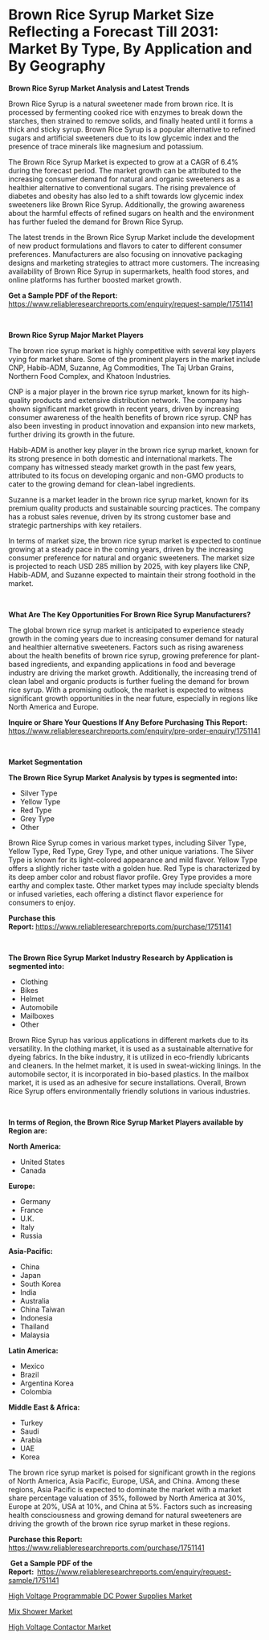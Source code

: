 <p><h1>Brown Rice Syrup Market Size Reflecting a Forecast Till 2031: Market By Type, By Application and By Geography</h1></p><p><strong>Brown Rice Syrup Market Analysis and Latest Trends</strong></p>
<p><p>Brown Rice Syrup is a natural sweetener made from brown rice. It is processed by fermenting cooked rice with enzymes to break down the starches, then strained to remove solids, and finally heated until it forms a thick and sticky syrup. Brown Rice Syrup is a popular alternative to refined sugars and artificial sweeteners due to its low glycemic index and the presence of trace minerals like magnesium and potassium.</p><p>The Brown Rice Syrup Market is expected to grow at a CAGR of 6.4% during the forecast period. The market growth can be attributed to the increasing consumer demand for natural and organic sweeteners as a healthier alternative to conventional sugars. The rising prevalence of diabetes and obesity has also led to a shift towards low glycemic index sweeteners like Brown Rice Syrup. Additionally, the growing awareness about the harmful effects of refined sugars on health and the environment has further fueled the demand for Brown Rice Syrup.</p><p>The latest trends in the Brown Rice Syrup Market include the development of new product formulations and flavors to cater to different consumer preferences. Manufacturers are also focusing on innovative packaging designs and marketing strategies to attract more customers. The increasing availability of Brown Rice Syrup in supermarkets, health food stores, and online platforms has further boosted market growth.</p></p>
<p><strong>Get a Sample PDF of the Report:&nbsp;</strong> <a href="https://www.reliableresearchreports.com/enquiry/request-sample/1751141">https://www.reliableresearchreports.com/enquiry/request-sample/1751141</a></p>
<p>&nbsp;</p>
<p><strong>Brown Rice Syrup Major Market Players</strong></p>
<p><p>The brown rice syrup market is highly competitive with several key players vying for market share. Some of the prominent players in the market include CNP, Habib-ADM, Suzanne, Ag Commodities, The Taj Urban Grains, Northern Food Complex, and Khatoon Industries.</p><p>CNP is a major player in the brown rice syrup market, known for its high-quality products and extensive distribution network. The company has shown significant market growth in recent years, driven by increasing consumer awareness of the health benefits of brown rice syrup. CNP has also been investing in product innovation and expansion into new markets, further driving its growth in the future.</p><p>Habib-ADM is another key player in the brown rice syrup market, known for its strong presence in both domestic and international markets. The company has witnessed steady market growth in the past few years, attributed to its focus on developing organic and non-GMO products to cater to the growing demand for clean-label ingredients.</p><p>Suzanne is a market leader in the brown rice syrup market, known for its premium quality products and sustainable sourcing practices. The company has a robust sales revenue, driven by its strong customer base and strategic partnerships with key retailers.</p><p>In terms of market size, the brown rice syrup market is expected to continue growing at a steady pace in the coming years, driven by the increasing consumer preference for natural and organic sweeteners. The market size is projected to reach USD 285 million by 2025, with key players like CNP, Habib-ADM, and Suzanne expected to maintain their strong foothold in the market.</p></p>
<p>&nbsp;</p>
<p><strong>What Are The Key Opportunities For Brown Rice Syrup Manufacturers?</strong></p>
<p><p>The global brown rice syrup market is anticipated to experience steady growth in the coming years due to increasing consumer demand for natural and healthier alternative sweeteners. Factors such as rising awareness about the health benefits of brown rice syrup, growing preference for plant-based ingredients, and expanding applications in food and beverage industry are driving the market growth. Additionally, the increasing trend of clean label and organic products is further fueling the demand for brown rice syrup. With a promising outlook, the market is expected to witness significant growth opportunities in the near future, especially in regions like North America and Europe.</p></p>
<p><strong>Inquire or Share Your Questions If Any Before Purchasing This Report:</strong> <a href="https://www.reliableresearchreports.com/enquiry/pre-order-enquiry/1751141">https://www.reliableresearchreports.com/enquiry/pre-order-enquiry/1751141</a></p>
<p>&nbsp;</p>
<p><strong>Market Segmentation</strong></p>
<p><strong>The Brown Rice Syrup Market Analysis by types is segmented into:</strong></p>
<p><ul><li>Silver Type</li><li>Yellow Type</li><li>Red Type</li><li>Grey Type</li><li>Other</li></ul></p>
<p><p>Brown Rice Syrup comes in various market types, including Silver Type, Yellow Type, Red Type, Grey Type, and other unique variations. The Silver Type is known for its light-colored appearance and mild flavor. Yellow Type offers a slightly richer taste with a golden hue. Red Type is characterized by its deep amber color and robust flavor profile. Grey Type provides a more earthy and complex taste. Other market types may include specialty blends or infused varieties, each offering a distinct flavor experience for consumers to enjoy.</p></p>
<p><strong>Purchase this Report:&nbsp;</strong><a href="https://www.reliableresearchreports.com/purchase/1751141">https://www.reliableresearchreports.com/purchase/1751141</a></p>
<p>&nbsp;</p>
<p><strong>The Brown Rice Syrup Market Industry Research by Application is segmented into:</strong></p>
<p><ul><li>Clothing</li><li>Bikes</li><li>Helmet</li><li>Automobile</li><li>Mailboxes</li><li>Other</li></ul></p>
<p><p>Brown Rice Syrup has various applications in different markets due to its versatility. In the clothing market, it is used as a sustainable alternative for dyeing fabrics. In the bike industry, it is utilized in eco-friendly lubricants and cleaners. In the helmet market, it is used in sweat-wicking linings. In the automobile sector, it is incorporated in bio-based plastics. In the mailbox market, it is used as an adhesive for secure installations. Overall, Brown Rice Syrup offers environmentally friendly solutions in various industries.</p></p>
<p>&nbsp;</p>
<p><strong>In terms of Region, the Brown Rice Syrup Market Players available by Region are:</strong></p>
<p>
    <p> <strong> North America: </strong>
        <ul>
            <li>United States</li>
            <li>Canada</li>
        </ul>
        </p> 
    <p> <strong> Europe: </strong>
        <ul>
            <li>Germany</li>
            <li>France</li>
            <li>U.K.</li>
            <li>Italy</li>
            <li>Russia</li>
        </ul>
        </p> 
    <p> <strong> Asia-Pacific: </strong>
        <ul>
            <li>China</li>
            <li>Japan</li>
            <li>South Korea</li>
            <li>India</li>
            <li>Australia</li>
            <li>China Taiwan</li>
            <li>Indonesia</li>
            <li>Thailand</li>
            <li>Malaysia</li>
        </ul>
        </p> 
    <p> <strong> Latin America: </strong>
        <ul>
            <li>Mexico</li>
            <li>Brazil</li>
            <li>Argentina Korea</li>
            <li>Colombia</li>
        </ul>
        </p> 
    <p> <strong> Middle East & Africa: </strong>
        <ul>
            <li>Turkey</li>
            <li>Saudi</li>
            <li>Arabia</li>
            <li>UAE</li>
            <li>Korea</li>
        </ul>
    </p>
    </p>
<p><p>The brown rice syrup market is poised for significant growth in the regions of North America, Asia Pacific, Europe, USA, and China. Among these regions, Asia Pacific is expected to dominate the market with a market share percentage valuation of 35%, followed by North America at 30%, Europe at 20%, USA at 10%, and China at 5%. Factors such as increasing health consciousness and growing demand for natural sweeteners are driving the growth of the brown rice syrup market in these regions.</p></p>
<p><strong>Purchase this Report: </strong><a href="https://www.reliableresearchreports.com/purchase/1751141">https://www.reliableresearchreports.com/purchase/1751141</a></p>
<p>&nbsp;<strong>Get a Sample PDF of the Report:&nbsp;&nbsp;</strong><a href="https://www.reliableresearchreports.com/enquiry/request-sample/1751141">https://www.reliableresearchreports.com/enquiry/request-sample/1751141</a></p>
<p><strong></strong></p>
<p><p><a href="https://view.publitas.com/reportprime-1/high-voltage-programmable-dc-power-supplies-market-a-comprehensive-report-of-its-market-share-growth-trends-2023-2030/">High Voltage Programmable DC Power Supplies Market</a></p><p><a href="https://view.publitas.com/reportprime-1/mix-shower-market-size-furnishes-valuable-information-encompassing-market-share-market-trends-and-projections-spanning-from-2023-to-2030/">Mix Shower Market</a></p><p><a href="https://view.publitas.com/reportprime-1/high-voltage-contactor-market-offer-valuable-insights-into-market-size-market-share-market-trends-and-projections-spanning-from-2023-to-2030/">High Voltage Contactor Market</a></p></p>